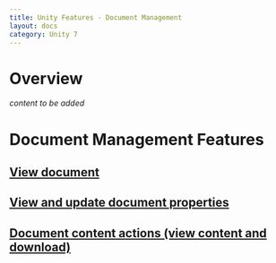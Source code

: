 ```yaml
---
title: Unity Features - Document Management
layout: docs
category: Unity 7
---
```

# Overview

*content to be added*

# Document Management Features
## [View document](document-management/view-document.md)
## [View and update document properties](document-management/view-update-document-properties.md)
## [Document content actions (view content and download)](document-management/document-content-actions.md)
